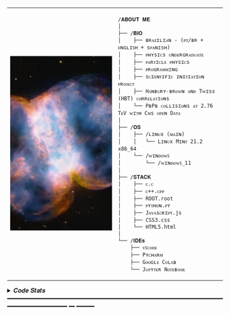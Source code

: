 <table>
  <tr>
    <td style="width: 50%;">
       <img src="https://github.com/estevamgd/estevamgd/blob/main/readme_image.jpg" alt="" style="width: 200%; border: none;"/>
    </td>
    <td style="width: 50%; vertical-align: top;">
      <p style="font-family: monospace; font-size: 16px;">

</p>

    /𝐀𝐁𝐎𝐔𝐓 𝐌𝐄
    │
    ├── /𝐁𝐈𝐎
    │    ├── ʙʀᴀᴢɪʟɪᴀɴ - (ᴘᴛ/ʙʀ + ᴇɴɢʟɪꜱʜ + sᴘᴀɴɪsʜ)
    │    ├── ᴘʜʏsɪᴄs ᴜɴᴅᴇʀɢʀᴀᴅᴜᴀᴛᴇ 
    │    ├── ᴘᴀʀᴛɪᴄʟᴇ ᴘʜʏsɪᴄs
    │    ├── ᴘʀᴏɢʀᴀᴍᴍɪɴɢ
    │    ├── sᴄɪᴇɴᴛɪғɪᴄ ɪɴɪᴛɪᴀᴛɪᴏɴ ᴘʀᴏᴊᴇᴄᴛ
    │    ├── Hᴀɴʙᴜʀʏ-ʙʀᴏᴡɴ ᴀɴᴅ Tᴡɪss (HBT) ᴄᴏʀʀᴇʟᴀᴛɪᴏɴs
    │    └── PʙPʙ ᴄᴏʟʟɪsɪᴏɴs ᴀᴛ 2.76 TᴇV ᴡɪᴛʜ Cᴍs ᴏᴘᴇɴ Dᴀᴛᴀ
    │
    ├── /𝐎𝐒
    │    ├── /ʟɪɴᴜx (ᴍᴀɪɴ)
    │    │   └── Lɪɴᴜx Mɪɴᴛ 21.2 x86_64
    │    └── /ᴡɪɴᴅᴏᴡꜱ
    │        └── /ᴡɪɴᴅᴏᴡꜱ_𝟣𝟣
    │            
    ├── /𝐒𝐓𝐀𝐂𝐊
    │    ├── ᴄ.ᴄ
    │    ├── ᴄ++.ᴄᴘᴘ
    │    ├── ROOT.root
    │    ├── ᴘʏᴛʜᴏɴ.ᴘʏ
    │    ├── Jᴀᴠᴀsᴄʀɪᴘᴛ.js
    │    ├── CSS3.css
    │    └── HTML5.html
    │
    └── /𝐈𝐃𝐄𝐬
        ├── ᴠꜱᴄᴏᴅᴇ
        ├── Pʏᴄʜᴀʀᴍ
        ├── Gᴏᴏɢʟᴇ Cᴏʟᴀʙ
        └── Jᴜᴘʏᴛᴇʀ Nᴏᴛᴇʙᴏᴏᴋ
        
  </tr>
</table>
<details>
<summary> 𝑪𝒐𝒅𝒆 𝑺𝒕𝒂𝒕𝒔 ━━━━━━━━━━━━━━━━━━━━━━━━━━━━━━━━━━━━━━━━━━━━━━ ━ ━━━</summary>
<br>
  <img src="https://github-readme-stats.vercel.app/api/top-langs/?username=estevamgd&theme=vision-friendly-dark&hide_border=false&include_all_commits=false&count_private=true&layout=compact" height="163," alt="Languages" /> <img src="https://github-readme-stats.vercel.app/api?username=estevamgd&theme=vision-friendly-dark&hide_border=false&include_all_commits=false&count_private=true" height="163" alt="stats graph"  />
<br>
</details>
